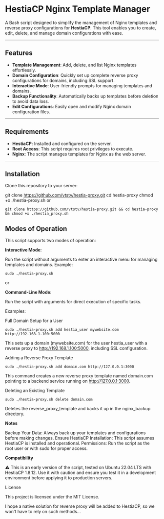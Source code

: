 # HestiaCP Nginx Template Manager

A Bash script designed to simplify the management of Nginx templates and reverse proxy configurations for **HestiaCP**. 
This tool enables you to create, edit, delete, and manage domain configurations with ease.

---

## Features

-  **Template Management**: Add, delete, and list Nginx templates effortlessly.
-  **Domain Configuration**: Quickly set up complete reverse proxy configurations for domains, including SSL support.
-  **Interactive Mode**: User-friendly prompts for managing templates and domains.
-  **Backup Functionality**: Automatically backs up templates before deletion to avoid data loss.
-  **Edit Configurations**: Easily open and modify Nginx domain configuration files.

---

## Requirements

- **HestiaCP**: Installed and configured on the server.
- **Root Access**: This script requires root privileges to execute.
- **Nginx**: The script manages templates for Nginx as the web server.

---

## Installation

Clone this repository to your server:
   
   git clone https://github.com/vtstv/hestia-proxy.git
   cd hestia-proxy
   chmod +x ./hestia-proxy.sh
or 

```
git clone https://github.com/vtstv/hestia-proxy.git && cd hestia-proxy && chmod +x ./hestia_proxy.sh
```

## Modes of Operation

This script supports two modes of operation:

**Interactive Mode:**

Run the script without arguments to enter an interactive menu for managing templates and domains.
Example:
```
sudo ./hestia-proxy.sh
```
or

**Command-Line Mode:**

Run the script with arguments for direct execution of specific tasks.

Examples:

Full Domain Setup for a User
```
sudo ./hestia-proxy.sh add hestia_user mywebsite.com http://192.168.1.100:5000
```
This sets up a domain (mywebsite.com) for the user hestia_user with a reverse proxy to http://192.168.1.100:5000, including SSL configuration.

Adding a Reverse Proxy Template
```
sudo ./hestia-proxy.sh add domain.com http://127.0.0.1:3000
```
This command creates a new reverse proxy template named domain.com pointing to a backend service running on http://127.0.0.1:3000.

Deleting an Existing Template
```
sudo ./hestia-proxy.sh delete domain.com
```
Deletes the reverse_proxy_template and backs it up in the nginx_backup directory.



**Notes**

Backup Your Data: Always back up your templates and configurations before making changes.
Ensure HestiaCP Installation: This script assumes HestiaCP is installed and operational.
Permissions: Run the script as the root user or with sudo for proper access.

**Compatibility**

⚠️ This is an early version of the script, tested on Ubuntu 22.04 LTS with HestiaCP 1.8.12.
Use it with caution and ensure you test it in a development environment before applying it to production servers.

License

This project is licensed under the MIT License.

I hope a native solution for reverse proxy will be added to HestiaCP, so we won't have to rely on such methods...